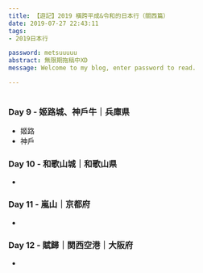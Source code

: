 ```yaml
---
title: 【遊記】2019 橫跨平成&令和的日本行（關西篇）
date: 2019-07-27 22:43:11
tags: 
- 2019日本行

password: metsuuuuu
abstract: 無限期拖稿中XD
message: Welcome to my blog, enter password to read.

---
```


![]()

<!--more-->





### Day 9 - 姬路城、神戶牛｜兵庫県

- 姬路
- 神戶

### Day 10 - 和歌山城｜和歌山県

- 

### Day 11 - 嵐山｜京都府

- 

### Day 12 - 賦歸｜関西空港｜大阪府

- 

